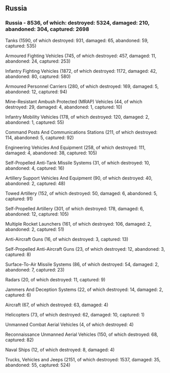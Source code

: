 
 
 ## Russia
 
 ### Russia - 8536, of which: destroyed: 5324, damaged: 210, abandoned: 304, captured: 2698

 

 

 Tanks (1590, of which destroyed: 931, damaged: 65, abandoned: 59, captured: 535)

 Armoured Fighting Vehicles (745, of which destroyed: 457, damaged: 11, abandoned: 24, captured: 253)

 Infantry Fighting Vehicles (1872, of which destroyed: 1172, damaged: 42, abandoned: 80, captured: 580)

 Armoured Personnel Carriers (280, of which destroyed: 169, damaged: 5, abandoned: 12, captured: 94)

 Mine-Resistant Ambush Protected (MRAP) Vehicles (44, of which destroyed: 29, damaged: 4, abandoned: 1, captured: 10)

 Infantry Mobility Vehicles (178, of which destroyed: 120, damaged: 2, abandoned: 1, captured: 55)

 Command Posts And Communications Stations (211, of which destroyed: 114, abandoned: 5, captured: 92)

 Engineering Vehicles And Equipment (258, of which destroyed: 111, damaged: 4, abandoned: 38, captured: 105)

 Self-Propelled Anti-Tank Missile Systems (31, of which destroyed: 10, abandoned: 4, captured: 16)

 Artillery Support Vehicles And Equipment (90, of which destroyed: 40, abandoned: 2, captured: 48)

 Towed Artillery (152, of which destroyed: 50, damaged: 6, abandoned: 5, captured: 91)

 Self-Propelled Artillery (301, of which destroyed: 178, damaged: 6, abandoned: 12, captured: 105)

 Multiple Rocket Launchers (161, of which destroyed: 106, damaged: 2, abandoned: 2, captured: 51)

 Anti-Aircraft Guns (16, of which destroyed: 3, captured: 13)

 Self-Propelled Anti-Aircraft Guns (23, of which destroyed: 12, abandoned: 3, captured: 8)

 Surface-To-Air Missile Systems (86, of which destroyed: 54, damaged: 2, abandoned: 7, captured: 23)

 Radars (20, of which destroyed: 11, captured: 9)

 Jammers And Deception Systems (22, of which destroyed: 14, damaged: 2, captured: 6)

 Aircraft (67, of which destroyed: 63, damaged: 4)

 Helicopters (73, of which destroyed: 62, damaged: 10, captured: 1)

 Unmanned Combat Aerial Vehicles (4, of which destroyed: 4)

 Reconnaissance Unmanned Aerial Vehicles (150, of which destroyed: 68, captured: 82)

 Naval Ships (12, of which destroyed: 8, damaged: 4)

 Trucks, Vehicles and Jeeps (2151, of which destroyed: 1537, damaged: 35, abandoned: 55, captured: 524)


